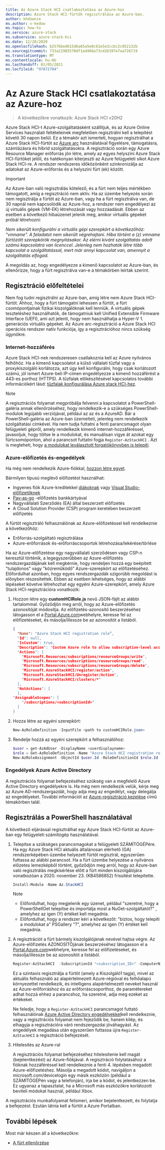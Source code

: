 ```yaml
---
title: Az Azure Stack HCI csatlakoztatása az Azure-hoz
description: Azure Stack HCI-fürtök regisztrálása az Azure-ban.
author: khdownie
ms.author: v-kedow
ms.topic: how-to
ms.service: azure-stack
ms.subservice: azure-stack-hci
ms.date: 12/28/2020
ms.openlocfilehash: b2576bed615d6a65a5e0c61e5e3ccbc2c052132b
ms.sourcegitcommit: 733a22985570df1ad466a73cd26397e7aa726719
ms.translationtype: MT
ms.contentlocale: hu-HU
ms.lasthandoff: 01/05/2021
ms.locfileid: "97872704"
---
```

# <a name="connect-azure-stack-hci-to-azure"></a>Az Azure Stack HCI csatlakoztatása az Azure-hoz

> A következőkre vonatkozik: Azure Stack HCI v20H2

Azure Stack HCI-t Azure-szolgáltatásként szállítjuk, és az Azure Online Services használati feltételeinek megfelelően regisztrálni kell a telepítést követő 30 napon belül. Ez a témakör azt ismerteti, hogyan regisztrálhat a Azure Stack HCI-fürtöt az [Azure arc](https://azure.microsoft.com/services/azure-arc/) használatával figyelésre, támogatásra, számlázásra és hibrid szolgáltatásokra. A regisztráció során egy Azure Resource Manager erőforrás jön létre, amely az egyes helyszíni Azure Stack HCI-fürtöket jelöli, és hatékonyan kiterjeszti az Azure felügyeleti síkot Azure Stack HCI-re. A rendszer rendszeres időközönként szinkronizálja az adatokat az Azure-erőforrás és a helyszíni fürt (ek) között.

   > [!IMPORTANT]
   > Az Azure-ban való regisztrálás kötelező, és a fürt nem teljes mértékben támogatott, amíg a regisztráció nem aktív. Ha az üzembe helyezés során nem regisztrálja a fürtöt az Azure-ban, vagy ha a fürt regisztrálva van, de 30 napnál nem kapcsolódik az Azure-hoz, a rendszer nem engedélyezi az új virtuális gépek (VM-EK) létrehozását vagy hozzáadását. Ebben az esetben a következő hibaüzenet jelenik meg, amikor virtuális gépeket próbál létrehozni:
   >
   > *Nem sikerült konfigurálni a virtuális gépi szerepkört a következőhöz: "vmname". A feladatot nem sikerült végrehajtani. Hiba történt a (z) vmname fürtözött szerepkörök megnyitásakor. Az elérni kívánt szolgáltatás adott számú kapcsolatra van licenccel. Jelenleg nem hozhatók létre több kapcsolat a szolgáltatással, mert már annyi kapcsolat van, amennyit a szolgáltatás elfogad.*
   >
   > A megoldás az, hogy engedélyezze a kimenő kapcsolatot az Azure-ban, és ellenőrizze, hogy a fürt regisztrálva van-e a témakörben leírtak szerint.

## <a name="prerequisites-for-registration"></a>Regisztráció előfeltételei

Nem fog tudni regisztrálni az Azure-ban, amíg létre nem Azure Stack HCI-fürtöt. Ahhoz, hogy a fürt támogatni lehessen a fürtöt, a fürt csomópontjainak fizikai kiszolgálóknak kell lenniük. A virtuális gépek teszteléshez használhatók, de támogatniuk kell Unified Extensible Firmware Interface (UEFI), ami azt jelenti, hogy nem használhatja a Hyper-V 1. generációs virtuális gépeket. Az Azure arc-regisztráció a Azure Stack HCI operációs rendszer natív funkciója, így a regisztrációhoz nincs szükség ügynökre.

### <a name="internet-access"></a>Internet-hozzáférés

Azure Stack HCI-nek rendszeresen csatlakoznia kell az Azure nyilvános felhőhöz. Ha a kimenő kapcsolatot a külső vállalati tűzfal vagy a proxykiszolgáló korlátozza, azt úgy kell konfigurálni, hogy csak korlátozott számú, jól ismert Azure-beli IP-címen engedélyezze a kimenő hozzáférést a 443-es porthoz (HTTPS). A tűzfalak előkészítésével kapcsolatos további információkért lásd: [tűzfalak konfigurálása Azure stack HCI-hez](../concepts/configure-firewalls.md).

   > [!NOTE]
   > A regisztrációs folyamat megpróbálja felvenni a kapcsolatot a PowerShell-galéria annak ellenőrzéséhez, hogy rendelkezik-e a szükséges PowerShell-modulok legújabb verziójával, például az az és a AzureAD. Bár a PowerShell-galéria az Azure-ban üzemelteti, jelenleg nem rendelkezik szolgáltatási címkével. Ha nem tudja futtatni a fenti parancsmagot olyan felügyeleti gépről, amely rendelkezik kimenő internet-hozzáféréssel, javasoljuk, hogy töltse le a modulokat, és manuálisan vigye át azokat egy fürtcsomóponton, ahol a parancsot futtatni fogja `Register-AzStackHCI` . Azt is megteheti, hogy [a modulokat leválasztott forgatókönyvben is telepíti](/powershell/scripting/gallery/how-to/working-with-local-psrepositories?view=powershell-7.1#installing-powershellget-on-a-disconnected-system).

### <a name="azure-subscription-and-permissions"></a>Azure-előfizetés és-engedélyek

Ha még nem rendelkezik Azure-fiókkal, [hozzon létre egyet](https://azure.microsoft.com/).

Bármilyen típusú meglévő előfizetést használhat:
- Ingyenes fiók Azure-kreditekkel [diákoknak](https://azure.microsoft.com/free/students/) vagy [Visual Studio-előfizetőknek](https://azure.microsoft.com/pricing/member-offers/credit-for-visual-studio-subscribers/)
- [Pay-as-go](https://azure.microsoft.com/pricing/purchase-options/pay-as-you-go/) -előfizetés bankkártyával
- Nagyvállalati Szerződés (EA) által beszerzett előfizetés
- A Cloud Solution Provider (CSP) program keretében beszerzett előfizetés

A fürtöt regisztráló felhasználónak az Azure-előfizetéssel kell rendelkeznie a következőhöz:

- Erőforrás-szolgáltató regisztrálása
- Azure-erőforrások és-erőforráscsoportok létrehozása/lekérése/törlése

Ha az Azure-előfizetése egy nagyvállalati szerződésen vagy CSP-n keresztül történik, a legegyszerűbben az Azure-előfizetés rendszergazdájának kell megkérnie, hogy rendeljen hozzá egy beépített "tulajdonos" vagy "közreműködő" Azure-szerepkört az előfizetéséhez. Előfordulhat azonban, hogy egyes rendszergazdák szigorúbb megoldást is előnyben részesítettek. Ebben az esetben lehetséges, hogy az alábbi lépéseket követve létrehozhat egy egyéni Azure-szerepkört, amely Azure Stack HCI-regisztrációra vonatkozik:

1. Hozzon létre egy **customHCIRole.js** nevű JSON-fájlt az alábbi tartalommal. Győződjön meg arról, hogy az <subscriptionID> Azure-előfizetés azonosítóját módosítja. Az előfizetés-azonosító beszerzéséhez látogasson el a [Portal.Azure.com](https://portal.azure.com)webhelyre, keresse fel az előfizetéseket, és másolja/illessze be az azonosítót a listából.

   ```json
   {
     "Name": "Azure Stack HCI registration role”,
     "Id": null,
     "IsCustom": true,
     "Description": "Custom Azure role to allow subscription-level access to register Azure Stack HCI",
     "Actions": [
       "Microsoft.Resources/subscriptions/resourceGroups/write",
       "Microsoft.Resources/subscriptions/resourceGroups/read",
       "Microsoft.Resources/subscriptions/resourceGroups/delete",
       "Microsoft.AzureStackHCI/register/action",
       "Microsoft.AzureStackHCI/Unregister/Action",
       "Microsoft.AzureStackHCI/clusters/*"
     ],
     "NotActions": [
     ],
   "AssignableScopes": [
       "/subscriptions/<subscriptionId>"
     ]
   }
   ```

2. Hozza létre az egyéni szerepkört:

   ```powershell
   New-AzRoleDefinition -InputFile <path to customHCIRole.json>
   ```

3. Rendelje hozzá az egyéni szerepkört a felhasználóhoz:

   ```powershell
   $user = get-AzAdUser -DisplayName <userdisplayname>
   $role = Get-AzRoleDefinition -Name "Azure Stack HCI registration role"
   New-AzRoleAssignment -ObjectId $user.Id -RoleDefinitionId $role.Id -Scope /subscriptions/<subscriptionid>
   ```

### <a name="azure-active-directory-permissions"></a>Engedélyek Azure Active Directory

A regisztrációs folyamat befejezéséhez szükség van a megfelelő Azure Active Directory engedélyekre is. Ha még nem rendelkezik velük, kérje meg az Azure AD-rendszergazdát, hogy adja meg az engedélyt, vagy delegálja az engedélyeket. További információt az [Azure-regisztráció kezelése](../manage/manage-azure-registration.md#azure-active-directory-app-permissions) című témakörben talál.

## <a name="register-using-powershell"></a>Regisztrálás a PowerShell használatával

A következő eljárással regisztrálhat egy Azure Stack HCI-fürtöt az Azure-ban egy felügyeleti számítógép használatával.

1. Telepítse a szükséges parancsmagokat a felügyeleti SZÁMÍTÓGÉPére. Ha egy Azure Stack HCI aktuális általánosan elérhető (GA) rendszerképében üzembe helyezett fürtöt regisztrál, egyszerűen futtassa az alábbi parancsot. Ha a fürt üzembe helyezése a nyilvános előzetes lemezképből történt, győződjön meg arról, hogy az Azure-ban való regisztrálás megkísérlése előtt a fürt minden kiszolgálójára vonatkozóan a 2020. november 23. (KB4586852) frissítést telepítette.

   ```PowerShell
   Install-Module -Name Az.StackHCI
   ```

   > [!NOTE]
   > - Előfordulhat, hogy megjelenik egy üzenet, például "szeretné, hogy a PowerShellGet telepítse és importálja most a NuGet-szolgáltatót?" , amelyhez az igen (Y) értéket kell megadnia.
   > - Előfordulhat, hogy a rendszer kéri a következőt: "biztos, hogy telepíti a modulokat a" PSGallery "?", amelyhez az igen (Y) értéket kell megadnia.

2. A regisztrációt a fürt bármely kiszolgálójának nevével hajtsa végre. Az Azure-előfizetés AZONOSÍTÓjának beszerzéséhez látogasson el a [Portal.Azure.com](https://portal.azure.com)webhelyre, keresse fel az előfizetéseket, és másolja/illessze be az azonosítót a listából.

   ```PowerShell
   Register-AzStackHCI  -SubscriptionId "<subscription_ID>" -ComputerName Server1 [–Credential] [-ResourceName] [-ResourceGroupName] [-Region]
   ```

   Ez a szintaxis regisztrálja a fürtöt (amely a Kiszolgáló1 tagja), mivel az aktuális felhasználó az alapértelmezett Azure-régióval és felhőalapú környezettel rendelkezik, és intelligens alapértelmezett neveket használ az Azure-erőforráshoz és az erőforráscsoporthoz, de paramétereket adhat hozzá ehhez a parancshoz, ha szeretné, adja meg ezeket az értékeket.

   Ne feledje, hogy a `Register-AzStackHCI` parancsmagot futtató felhasználónak [Azure Active Directory engedélyekkel](../manage/manage-azure-registration.md#azure-active-directory-app-permissions)kell rendelkeznie, vagy a regisztrációs folyamat nem fejeződik be, hanem kilép, és elhagyja a regisztrációra váró rendszergazdai jóváhagyást. Az engedélyek megadása után egyszerűen futtassa újra `Register-AzStackHCI` a regisztráció befejezését.

3. Hitelesítés az Azure-ral

   A regisztrációs folyamat befejezéséhez hitelesítenie kell magát (bejelentkezést) az Azure-fiókjával. A regisztráció folytatásához a fióknak hozzáféréssel kell rendelkeznie a fenti 4. lépésben megadott Azure-előfizetéshez. Másolja a megadott kódot, navigáljon a microsoft.com/devicelogin egy másik eszközön (például a SZÁMÍTÓGÉPén vagy a telefonján), írja be a kódot, és jelentkezzen be. Ez ugyanaz a tapasztalat, ha a Microsoft más eszközökre korlátozott beviteli módokat használ, például Xbox.

A regisztrációs munkafolyamat felismeri, amikor bejelentkezett, és folytatja a befejezést. Ezután látnia kell a fürtöt a Azure Portalban.

## <a name="next-steps"></a>További lépések

Most már készen áll a következőkre:

- [A fürt ellenőrzése](validate.md)

